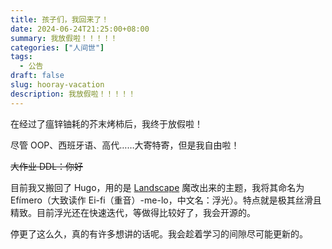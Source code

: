 ```yaml
---
title: 孩子们，我回来了！
date: 2024-06-24T21:25:00+08:00
summary: 我放假啦！！！！！
categories: ["人间世"]
tags:
  - 公告
draft: false
slug: hooray-vacation
description: 我放假啦！！！！！
---
```

在经过了瘟锌铀耗的芥末烤柿后，我终于放假啦！

尽管 OOP、西班牙语、高代……大寄特寄，但是我自由啦！

~~大作业 DDL：你好~~

目前我又搬回了 Hugo，用的是 [Landscape](https://github.com/kkbt0/Hugo-Landscape) 魔改出来的主题，我将其命名为 Efímero（大致读作 Ei-fi（重音）-me-lo，中文名：浮光）。特点就是极其丝滑且精致。目前浮光还在快速迭代，等做得比较好了，我会开源的。

停更了这么久，真的有许多想讲的话呢。我会趁着学习的间隙尽可能更新的。
